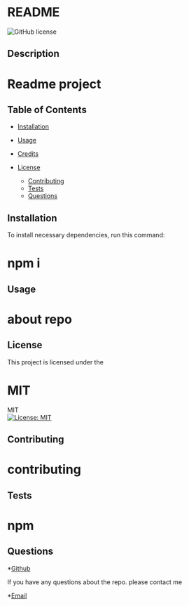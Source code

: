 # README

  ![GitHub license](https://img.shields.io/badge/license-APACHE2.0-blue.svg)

  ## Description

  # Readme project

  ## Table of Contents

  * [Installation](#installation)
  * [Usage](#usage)
  * [Credits](#credits)
  * [License](#license) 
  
    * [Contributing](#contributing)
     * [Tests](#tests)
     * [Questions](#questions)



  ## Installation

  To install necessary dependencies, run this command:

  # npm i


  ## Usage

  # about repo

  ## License

  This project is licensed under the

  # MIT
 MIT<br>[![License: MIT](https://img.shields.io/badge/License-MIT-yellow.svg)](https://opensource.org/licenses/MIT)

  ## Contributing

  # contributing

  ## Tests

  # npm

  ## Questions

  *[Github](OsitaNduka)

  If you have any questions about the repo. please contact me

  

  *[Email](mailto:ositanduka@ymail)

  

  


